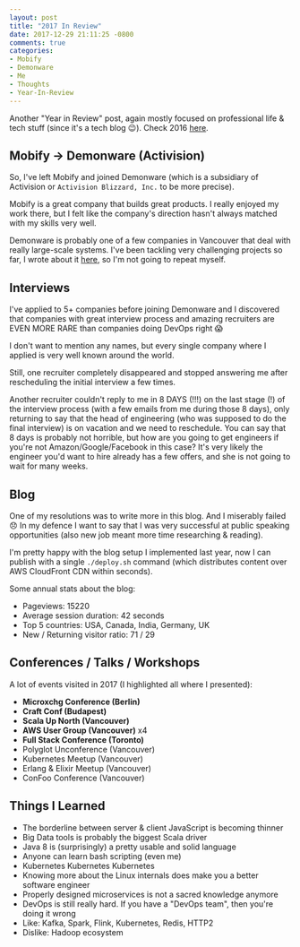 ```yaml
---
layout: post
title: "2017 In Review"
date: 2017-12-29 21:11:25 -0800
comments: true
categories:
- Mobify
- Demonware
- Me
- Thoughts
- Year-In-Review
---
```


Another "Year in Review" post, again mostly focused on professional life & tech stuff (since it's a tech blog 😉). Check 2016 [here](https://sap1ens.com/blog/2016/12/30/2016-in-review/).

<!-- more -->

## Mobify -> Demonware (Activision)

So, I've left Mobify and joined Demonware (which is a subsidiary of Activision or `Activision Blizzard, Inc.` to be more precise).

Mobify is a great company that builds great products. I really enjoyed my work there, but I felt like the company's direction hasn't always matched with my skills very well.

Demonware is probably one of a few companies in Vancouver that deal with really large-scale systems. I've been tackling very challenging projects so far, I wrote about it [here](https://sap1ens.com/blog/2017/11/15/6-months-at-demonware/), so I'm not going to repeat myself.

## Interviews

I've applied to 5+ companies before joining Demonware and I discovered that companies with great interview process and amazing recruiters are EVEN MORE RARE than companies doing DevOps right 😱

I don't want to mention any names, but every single company where I applied is very well known around the world.

Still, one recruiter completely disappeared and stopped answering me after rescheduling the initial interview a few times.

Another recruiter couldn't reply to me in 8 DAYS (!!!) on the last stage (!) of the interview process (with a few emails from me during those 8 days), only returning to say that the head of engineering (who was supposed to do the final interview) is on vacation and we need to reschedule. You can say that 8 days is probably not horrible, but how are you going to get engineers if you're not Amazon/Google/Facebook in this case? It's very likely the engineer you'd want to hire already has a few offers, and she is not going to wait for many weeks.

## Blog

One of my resolutions was to write more in this blog. And I miserably failed 😞 In my defence I want to say that I was very successful at public speaking opportunities (also new job meant more time researching & reading).

I'm pretty happy with the blog setup I implemented last year, now I can publish with a single `./deploy.sh` command (which distributes content over AWS CloudFront CDN within seconds).

Some annual stats about the blog:

- Pageviews: 15220
- Average session duration: 42 seconds
- Top 5 countries: USA, Canada, India, Germany, UK
- New / Returning visitor ratio: 71 / 29

## Conferences / Talks / Workshops

A lot of events visited in 2017 (I highlighted all where I presented):

- **Microxchg Conference (Berlin)**
- **Craft Conf (Budapest)**
- **Scala Up North (Vancouver)**
- **AWS User Group (Vancouver)** x4
- **Full Stack Conference (Toronto)**
- Polyglot Unconference (Vancouver)
- Kubernetes Meetup (Vancouver)
- Erlang & Elixir Meetup (Vancouver)
- ConFoo Conference (Vancouver)

## Things I Learned

- The borderline between server & client JavaScript is becoming thinner
- Big Data tools is probably the biggest Scala driver
- Java 8 is (surprisingly) a pretty usable and solid language
- Anyone can learn bash scripting (even me)
- Kubernetes Kubernetes Kubernetes
- Knowing more about the Linux internals does make you a better software engineer
- Properly designed microservices is not a sacred knowledge anymore
- DevOps is still really hard. If you have a "DevOps team", then you're doing it wrong
- Like: Kafka, Spark, Flink, Kubernetes, Redis, HTTP2
- Dislike: Hadoop ecosystem
